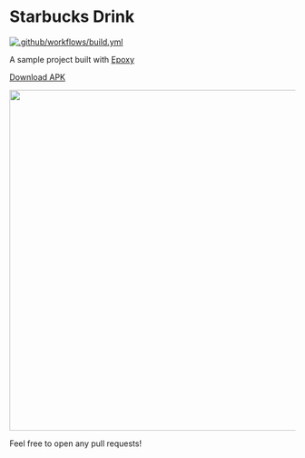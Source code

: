# Starbucks Drink

[![.github/workflows/build.yml](https://github.com/seanghay/starbucks-drinks/actions/workflows/build.yml/badge.svg)](https://github.com/seanghay/starbucks-drinks/actions/workflows/build.yml)

A sample project built with [Epoxy](https://github.com/airbnb/epoxy)

[Download APK](https://github.com/seanghay/starbucks-drinks/releases/download/1.0.0/app-debug.apk)

<img src="https://raw.githubusercontent.com/seanghay/starbucks-drinks/master/1.%20Screens%402x.png" width=600>

Feel free to open any pull requests!
